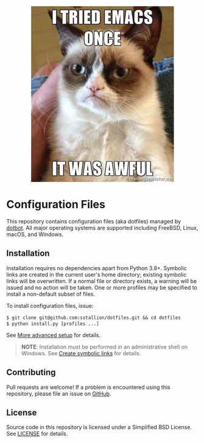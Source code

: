 <div align="center">
    <img src=".github/images/emacs.jpg"/>
</div>

# Configuration Files

This repository contains configuration files (aka dotfiles) managed by
[dotbot][1]. All major operating systems are supported including FreeBSD, Linux,
macOS, and Windows.

## Installation

Installation requires no dependencies apart from Python 3.8+. Symbolic links are
created in the current user's home directory; existing symbolic links will be
overwritten. If a normal file or directory exists, a warning will be issued and
no action will be taken. One or more profiles may be specified to install a
non-default subset of files.

To install configuration files, issue:

    $ git clone git@github.com:sstallion/dotfiles.git && cd dotfiles
    $ python install.py [profiles ...]

See [More advanced setup][2] for details.

> **NOTE**: Installation must be performed in an administrative shell on
> Windows. See [Create symbolic links][3] for details.

## Contributing

Pull requests are welcome! If a problem is encountered using this repository,
please file an issue on [GitHub][4].

## License

Source code in this repository is licensed under a Simplified BSD License. See
[LICENSE][5] for details.

[1]: https://github.com/anishathalye/dotbot
[2]: https://github.com/anishathalye/dotbot/wiki/Tips-and-Tricks#more-advanced-setup
[3]: https://learn.microsoft.com/en-us/windows/security/threat-protection/security-policy-settings/create-symbolic-links
[4]: https://github.com/sstallion/dotfiles/issues
[5]: https://github.com/sstallion/dotfiles/blob/master/LICENSE

